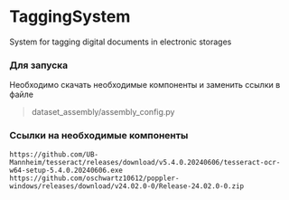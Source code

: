 # TaggingSystem
System for tagging digital documents in electronic storages

### Для запуска
Необходимо скачать необходимые компоненты и заменить ссылки в файле 
> dataset_assembly/assembly_config.py

### Ссылки на необходимые компоненты
`https://github.com/UB-Mannheim/tesseract/releases/download/v5.4.0.20240606/tesseract-ocr-w64-setup-5.4.0.20240606.exe`
`https://github.com/oschwartz10612/poppler-windows/releases/download/v24.02.0-0/Release-24.02.0-0.zip`